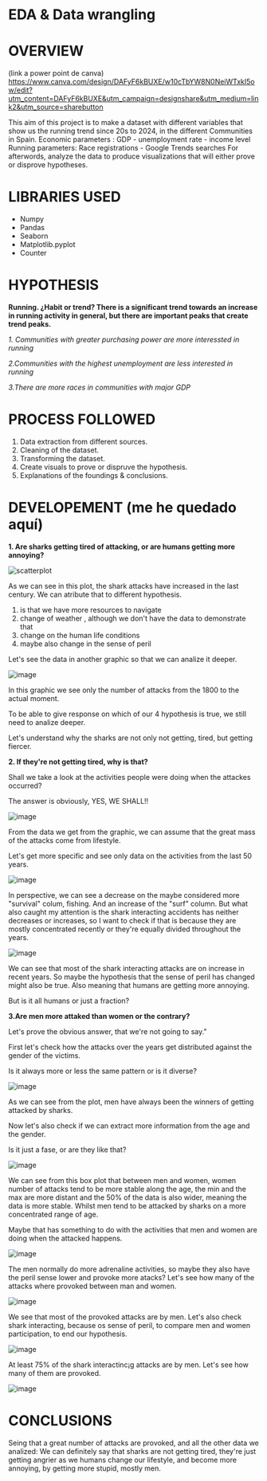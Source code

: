 # EDA & Data wrangling

# OVERVIEW
(link a power point de canva) 
https://www.canva.com/design/DAFyF6kBUXE/w10cTbYW8N0NeiWTxkI5ow/edit?utm_content=DAFyF6kBUXE&utm_campaign=designshare&utm_medium=link2&utm_source=sharebutton

This aim of this project is to make a dataset with different variables that show us the running trend since 20s to 2024, in the different Communities in Spain. 
Economic parameters : GDP - unemployment rate - income level
Running parameters: Race registrations - Google Trends searches 
For afterwords, analyze the data to produce visualizations that will either prove or disprove hypotheses. 

# LIBRARIES USED

- Numpy
- Pandas
- Seaborn
- Matplotlib.pyplot
- Counter

# HYPOTHESIS
**Running. ¿Habit or trend? There is a significant trend towards an increase in running activity in general, but there are important peaks that create trend peaks.**

*1. Communities with greater purchasing power are more interessted in running* 

*2.Communities with the highest unemployment are less interested in running*

*3.There are more races in communities with major GDP*

# PROCESS FOLLOWED

1. Data extraction from different sources. 
2. Cleaning of the dataset.
3. Transforming the dataset.
4. Create visuals to prove or dispruve the hypothesis.
5. Explanations of the foundings & conclusions.

# DEVELOPEMENT (me he quedado aquí)

**1. Are sharks getting tired of attacking, or are humans getting more annoying?**

![scatterplot](https://github.com/emmacunill/project_em/blob/main/images/scatter_attacks_years.jpg?raw=true)

As we can see in this plot, the shark attacks have increased in the last century. We can atribute that to different hypothesis. 
1. is that we have more resources to navigate
2. change of weather , although we don't have the data to demonstrate that
3. change on the human life conditions
4. maybe also change in the sense of peril

Let's see the data in another graphic so that we can analize it deeper.

![image](https://github.com/emmacunill/project_em/blob/main/images/hist_attacks_years.png?raw=true)

In this graphic we see only the number of attacks from the 1800 to the actual moment.

To be able to give response on which of our 4 hypothesis is true, we still need to analize deeper.

Let's understand why the sharks are not only not getting, tired, but getting fiercer.




**2. If they're not getting tired, why is that?**

Shall we take a look at the activities people were doing when the attackes occurred?

The answer is obviously, YES, WE SHALL!! 

![image](https://github.com/emmacunill/project_em/blob/main/images/activities.png?raw=true)

From the data we get from the graphic, we can assume that the great mass of the attacks come from lifestyle. 

Let's get more specific and see only data on the activities from the last 50 years.

![image](https://github.com/emmacunill/project_em/blob/main/images/activities_years.png?raw=true)

In perspective, we can see a decrease on the maybe considered more "survival" colum, fishing. And an increase of the "surf" column. But what also caught my attention is the shark interacting accidents has neither decreases or increases, so I want to check if that is because they are mostly concentrated recently or they're equally divided throughout the years.

![image](https://github.com/emmacunill/project_em/blob/main/images/shark_int_years.jpg?raw=true)

We can see that most of the shark interacting attacks are on increase in recent years. So maybe the hypothesis that the sense of peril has changed might also be true. Also meaning that humans are getting more annoying. 

But is it all humans or just a fraction?



**3.Are men more attaked than women or the contrary?**

Let's prove the obvious answer, that we're not going to say."

First let's check how the attacks over the years get distributed against the gender of the victims. 

Is it always more or less the same pattern or is it diverse?

![image](https://github.com/emmacunill/project_em/blob/main/images/years_sex.jpg?raw=true)

As we can see from the plot, men have always been the winners of getting attacked by sharks.

Now let's also check if we can extract more information from the age and the gender. 

Is it just a fase, or are they like that?

![image](https://github.com/emmacunill/project_em/blob/main/images/sex_age.png?raw=true)

We can see from this box plot that between men and women, women number of attacks tend to be more stable along the age, the min and the max are more distant and the 50% of the data is also wider, meaning the data is more stable. Whilst men tend to be attacked by sharks on a more concentrated range of age.

Maybe that has something to do with the activities that men and women are doing when the attacked happens.

![image](https://github.com/emmacunill/project_em/blob/main/images/sex_activities.png?raw=true)

The men normally do more adrenaline activities, so maybe they also have the peril sense lower and provoke more atacks? Let's see how many of the attacks where provoked between man and women.

![image](https://github.com/emmacunill/project_em/blob/main/images/provoked_sex.jpg?raw=true)

We see that most of the provoked attacks are by men. Let's also check shark interacting, because os sense of peril, to compare men and women participation, to end our hypothesis.

![image](https://github.com/emmacunill/project_em/blob/main/images/sh_int_sex.jpg?raw=true)

At least 75% of the shark interactinc¡g attacks are by men. Let's see how many of them are provoked.

![image](https://github.com/emmacunill/project_em/blob/main/images/type_sex.png?raw=true)



# CONCLUSIONS

Seing that a great number of attacks are provoked, and all the other data we analized: We can definitely say that sharks are not getting tired, they're just getting angrier as we humans change our lifestyle, and become more annoying, by getting more stupid, mostly men.
